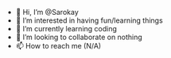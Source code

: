 - 👋 Hi, I’m @Sarokay
- 👀 I’m interested in having fun/learning things
- 🌱 I’m currently learning coding
- 💞️ I’m looking to collaborate on nothing
- 📫 How to reach me (N/A)

<!---
Sarokay/Sarokay is a ✨ special ✨ repository because its `README.md` (this file) appears on your GitHub profile.
You can click the Preview link to take a look at your changes.
--->
